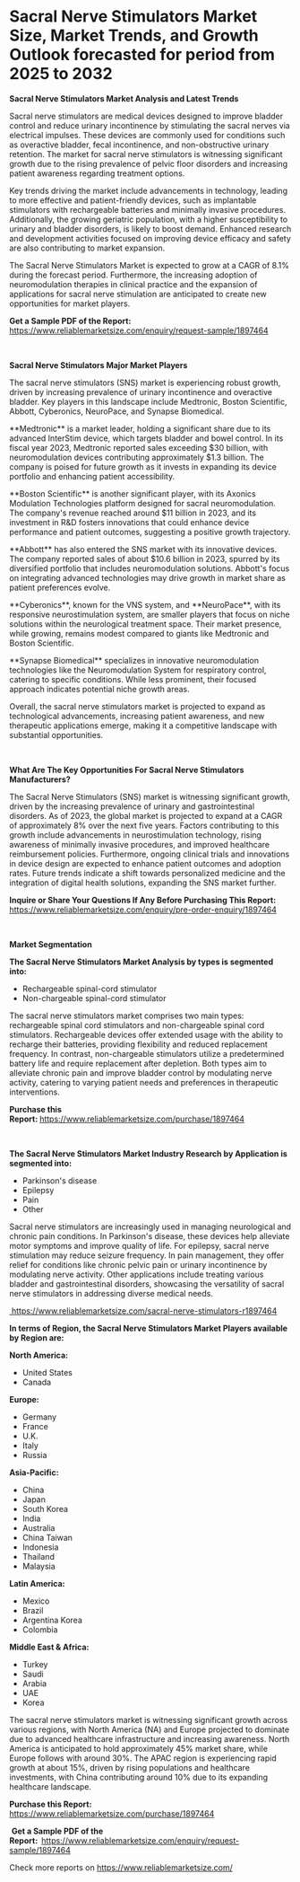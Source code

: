 <p><h1>Sacral Nerve Stimulators Market Size, Market Trends, and Growth Outlook forecasted for period from 2025 to 2032</h1></p><p><strong>Sacral Nerve Stimulators Market Analysis and Latest Trends</strong></p>
<p><p>Sacral nerve stimulators are medical devices designed to improve bladder control and reduce urinary incontinence by stimulating the sacral nerves via electrical impulses. These devices are commonly used for conditions such as overactive bladder, fecal incontinence, and non-obstructive urinary retention. The market for sacral nerve stimulators is witnessing significant growth due to the rising prevalence of pelvic floor disorders and increasing patient awareness regarding treatment options.</p><p>Key trends driving the market include advancements in technology, leading to more effective and patient-friendly devices, such as implantable stimulators with rechargeable batteries and minimally invasive procedures. Additionally, the growing geriatric population, with a higher susceptibility to urinary and bladder disorders, is likely to boost demand. Enhanced research and development activities focused on improving device efficacy and safety are also contributing to market expansion.</p><p>The Sacral Nerve Stimulators Market is expected to grow at a CAGR of 8.1% during the forecast period. Furthermore, the increasing adoption of neuromodulation therapies in clinical practice and the expansion of applications for sacral nerve stimulation are anticipated to create new opportunities for market players.</p></p>
<p><strong>Get a Sample PDF of the Report:&nbsp;</strong> <a href="https://www.reliablemarketsize.com/enquiry/request-sample/1897464?utm_campaign=3075&utm_medium=2&utm_source=Github&utm_content=ia&utm_term=04032025&utm_id=sacral-nerve-stimulators">https://www.reliablemarketsize.com/enquiry/request-sample/1897464</a></p>
<p>&nbsp;</p>
<p><strong>Sacral Nerve Stimulators Major Market Players</strong></p>
<p><p>The sacral nerve stimulators (SNS) market is experiencing robust growth, driven by increasing prevalence of urinary incontinence and overactive bladder. Key players in this landscape include Medtronic, Boston Scientific, Abbott, Cyberonics, NeuroPace, and Synapse Biomedical.</p><p>**Medtronic** is a market leader, holding a significant share due to its advanced InterStim device, which targets bladder and bowel control. In its fiscal year 2023, Medtronic reported sales exceeding $30 billion, with neuromodulation devices contributing approximately $1.3 billion. The company is poised for future growth as it invests in expanding its device portfolio and enhancing patient accessibility.</p><p>**Boston Scientific** is another significant player, with its Axonics Modulation Technologies platform designed for sacral neuromodulation. The company's revenue reached around $11 billion in 2023, and its investment in R&D fosters innovations that could enhance device performance and patient outcomes, suggesting a positive growth trajectory.</p><p>**Abbott** has also entered the SNS market with its innovative devices. The company reported sales of about $10.6 billion in 2023, spurred by its diversified portfolio that includes neuromodulation solutions. Abbott's focus on integrating advanced technologies may drive growth in market share as patient preferences evolve.</p><p>**Cyberonics**, known for the VNS system, and **NeuroPace**, with its responsive neurostimulation system, are smaller players that focus on niche solutions within the neurological treatment space. Their market presence, while growing, remains modest compared to giants like Medtronic and Boston Scientific.</p><p>**Synapse Biomedical** specializes in innovative neuromodulation technologies like the Neuromodulation System for respiratory control, catering to specific conditions. While less prominent, their focused approach indicates potential niche growth areas.</p><p>Overall, the sacral nerve stimulators market is projected to expand as technological advancements, increasing patient awareness, and new therapeutic applications emerge, making it a competitive landscape with substantial opportunities.</p></p>
<p>&nbsp;</p>
<p><strong>What Are The Key Opportunities For Sacral Nerve Stimulators Manufacturers?</strong></p>
<p><p>The Sacral Nerve Stimulators (SNS) market is witnessing significant growth, driven by the increasing prevalence of urinary and gastrointestinal disorders. As of 2023, the global market is projected to expand at a CAGR of approximately 8% over the next five years. Factors contributing to this growth include advancements in neurostimulation technology, rising awareness of minimally invasive procedures, and improved healthcare reimbursement policies. Furthermore, ongoing clinical trials and innovations in device design are expected to enhance patient outcomes and adoption rates. Future trends indicate a shift towards personalized medicine and the integration of digital health solutions, expanding the SNS market further.</p></p>
<p><strong>Inquire or Share Your Questions If Any Before Purchasing This Report:</strong> <a href="https://www.reliablemarketsize.com/enquiry/pre-order-enquiry/1897464?utm_campaign=3075&utm_medium=2&utm_source=Github&utm_content=ia&utm_term=04032025&utm_id=sacral-nerve-stimulators">https://www.reliablemarketsize.com/enquiry/pre-order-enquiry/1897464</a></p>
<p>&nbsp;</p>
<p><strong>Market Segmentation</strong></p>
<p><strong>The Sacral Nerve Stimulators Market Analysis by types is segmented into:</strong></p>
<p><ul><li>Rechargeable spinal-cord stimulator</li><li>Non-chargeable spinal-cord stimulator</li></ul></p>
<p><p>The sacral nerve stimulators market comprises two main types: rechargeable spinal cord stimulators and non-chargeable spinal cord stimulators. Rechargeable devices offer extended usage with the ability to recharge their batteries, providing flexibility and reduced replacement frequency. In contrast, non-chargeable stimulators utilize a predetermined battery life and require replacement after depletion. Both types aim to alleviate chronic pain and improve bladder control by modulating nerve activity, catering to varying patient needs and preferences in therapeutic interventions.</p></p>
<p><strong>Purchase this Report:&nbsp;</strong><a href="https://www.reliablemarketsize.com/purchase/1897464?utm_campaign=3075&utm_medium=2&utm_source=Github&utm_content=ia&utm_term=04032025&utm_id=sacral-nerve-stimulators">https://www.reliablemarketsize.com/purchase/1897464</a></p>
<p>&nbsp;</p>
<p><strong>The Sacral Nerve Stimulators Market Industry Research by Application is segmented into:</strong></p>
<p><ul><li>Parkinson's disease</li><li>Epilepsy</li><li>Pain</li><li>Other</li></ul></p>
<p><p>Sacral nerve stimulators are increasingly used in managing neurological and chronic pain conditions. In Parkinson's disease, these devices help alleviate motor symptoms and improve quality of life. For epilepsy, sacral nerve stimulation may reduce seizure frequency. In pain management, they offer relief for conditions like chronic pelvic pain or urinary incontinence by modulating nerve activity. Other applications include treating various bladder and gastrointestinal disorders, showcasing the versatility of sacral nerve stimulators in addressing diverse medical needs.</p></p>
<p><a href="https://www.reliablemarketsize.com/sacral-nerve-stimulators-r1897464?utm_campaign=3075&utm_medium=2&utm_source=Github&utm_content=ia&utm_term=04032025&utm_id=sacral-nerve-stimulators">&nbsp;https://www.reliablemarketsize.com/sacral-nerve-stimulators-r1897464</a></p>
<p><strong>In terms of Region, the Sacral Nerve Stimulators Market Players available by Region are:</strong></p>
<p>
    <p> <strong> North America: </strong>
        <ul>
            <li>United States</li>
            <li>Canada</li>
        </ul>
        </p> 
    <p> <strong> Europe: </strong>
        <ul>
            <li>Germany</li>
            <li>France</li>
            <li>U.K.</li>
            <li>Italy</li>
            <li>Russia</li>
        </ul>
        </p> 
    <p> <strong> Asia-Pacific: </strong>
        <ul>
            <li>China</li>
            <li>Japan</li>
            <li>South Korea</li>
            <li>India</li>
            <li>Australia</li>
            <li>China Taiwan</li>
            <li>Indonesia</li>
            <li>Thailand</li>
            <li>Malaysia</li>
        </ul>
        </p> 
    <p> <strong> Latin America: </strong>
        <ul>
            <li>Mexico</li>
            <li>Brazil</li>
            <li>Argentina Korea</li>
            <li>Colombia</li>
        </ul>
        </p> 
    <p> <strong> Middle East & Africa: </strong>
        <ul>
            <li>Turkey</li>
            <li>Saudi</li>
            <li>Arabia</li>
            <li>UAE</li>
            <li>Korea</li>
        </ul>
    </p>
    </p>
<p><p>The sacral nerve stimulators market is witnessing significant growth across various regions, with North America (NA) and Europe projected to dominate due to advanced healthcare infrastructure and increasing awareness. North America is anticipated to hold approximately 45% market share, while Europe follows with around 30%. The APAC region is experiencing rapid growth at about 15%, driven by rising populations and healthcare investments, with China contributing around 10% due to its expanding healthcare landscape.</p></p>
<p><strong>Purchase this Report: </strong><a href="https://www.reliablemarketsize.com/purchase/1897464?utm_campaign=3075&utm_medium=2&utm_source=Github&utm_content=ia&utm_term=04032025&utm_id=sacral-nerve-stimulators">https://www.reliablemarketsize.com/purchase/1897464</a></p>
<p>&nbsp;<strong>Get a Sample PDF of the Report:&nbsp;&nbsp;</strong><a href="https://www.reliablemarketsize.com/enquiry/request-sample/1897464?utm_campaign=3075&utm_medium=2&utm_source=Github&utm_content=ia&utm_term=04032025&utm_id=sacral-nerve-stimulators">https://www.reliablemarketsize.com/enquiry/request-sample/1897464</a></p>
<p><strong></strong></p>
<p>Check more reports on <a href="https://www.reliablemarketsize.com/?utm_campaign=3075&utm_medium=2&utm_source=Github&utm_content=ia&utm_term=04032025&utm_id=sacral-nerve-stimulators">https://www.reliablemarketsize.com/</a></p>